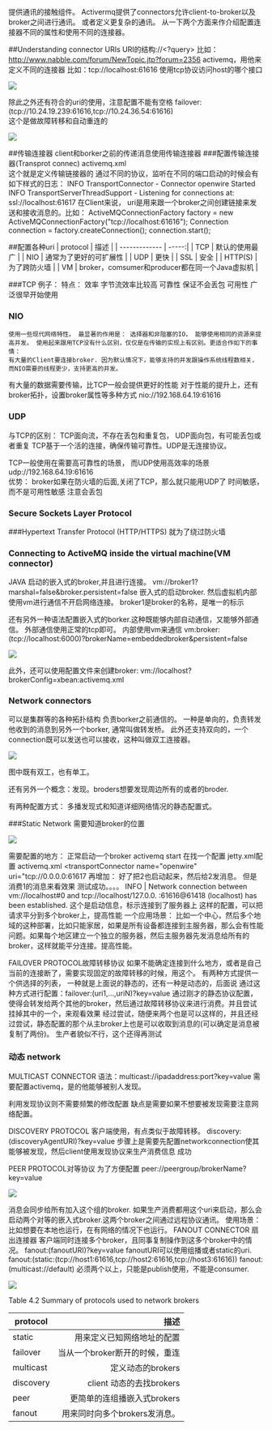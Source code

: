 提供通讯的接触组件。
Activermq提供了connectors允许client-to-broker以及broker之间进行通讯。
或者定义更复杂的通讯。
从一下两个方面来作介绍配置连接器不同的属性和使用不同的连接器。

##Understanding connector URIs
URI的结构<scheme>://<authority><path><?query>
比如：http://www.nabble.com/forum/NewTopic.jtp?forum=2356
activemq，用他来定义不同的连接器
比如：tcp://localhost:61616  使用tcp协议访问host的哪个接口

![](http://git.oschina.net/wzj777/princeWiki/raw/master/pic/mq/mq-23.png)

除此之外还有符合的uri的使用，注意配置不能有空格
failover:(tcp://10.24.19.239:61616,tcp://10.24.36.54:61616)  
这个是做故障转移和自动重连的

![](http://git.oschina.net/wzj777/princeWiki/raw/master/pic/mq/mq-24.png)

##传输连接器
client和borker之前的传递消息使用传输连接器
###配置传输连接器(Transprot connec)
activemq.xml
<transportConnectors>
            <!-- DOS protection, limit concurrent connections to 1000 and frame size to 100MB -->
            <transportConnector name="openwire" uri="tcp://0.0.0.0:61616?maximumConnections=1000&amp;wireFormat.maxFrameSize=104857600"/>
            <transportConnector name="amqp" uri="amqp://0.0.0.0:5672?maximumConnections=1000&amp;wireFormat.maxFrameSize=104857600"/>
            <transportConnector name="stomp" uri="stomp://0.0.0.0:61613?maximumConnections=1000&amp;wireFormat.maxFrameSize=104857600"/>
            <transportConnector name="mqtt" uri="mqtt://0.0.0.0:1883?maximumConnections=1000&amp;wireFormat.maxFrameSize=104857600"/>
            <transportConnector name="ws" uri="ws://0.0.0.0:61614?maximumConnections=1000&amp;wireFormat.maxFrameSize=104857600"/>
        </transportConnectors>    
这个就是定义传输链接器的
通过不同的协议，监听在不同的端口启动的时候会有如下样式的日志：
INFO TransportConnector - Connector openwire Started
INFO TransportServerThreadSupport - Listening for connections at:
ssl://localhost:61617
在Client来说， uri是用来跟一个broker之间创建链接来发送和接收消息的。比如：
ActiveMQConnectionFactory factory =
new ActiveMQConnectionFactory("tcp://localhost:61616");
Connection connection = factory.createConnection();
connection.start();

##配置各种uri
| protocol        | 描述  |
| ------------- | -----:|
| TCP      | 默认的使用最广 |
| NIO  |   通常为了更好的可扩展性 |
| UDP |  更快   |
| SSL | 安全   |
| HTTP(S) | 为了跨防火墙 |
| VM | broker，comsumer和producer都在同一个Java虚拟机 |

###TCP
例子：
<transportConnectors>
<transportConnector name="tcp"
uri="tcp://localhost:61616?trace=true"/>
</transportConnectors>
特点：
   效率 字节流效率比较高
可靠性 保证不会丢包
可用性  广泛很早开始使用
### NIO
    使用一些现代网络特性。 最显著的作用是： 选择器和非阻塞的IO， 能够使用相同的资源来提高并发。 使用起来跟用TCP没有什么区别，仅仅是在传输的实现上有区别。更适合作如下的事情：
    有大量的Client要连接broker. 因为默认情况下，能够支持的并发跟操作系统线程数相关，而NIO需要的线程更少，支持更高的并发。
 有大量的数据需要传输，比TCP一般会提供更好的性能
对于性能的提升上，还有broker拓扑，设置broker属性等多种方式
nio://192.168.64.19:61616  

### UDP
 与TCP的区别：
        TCP面向流，不存在丢包和重复包， UDP面向包，有可能丢包或者重复
        TCP基于一个活的连接，确保传输可靠性。UDP是无连接协议。

TCP一般使用在需要高可靠性的场景， 而UDP使用高效率的场景
udp://192.168.64.19:61616  
优势：
        broker如果在防火墙的后面,关闭了TCP，那么就只能用UDP了
时间敏感，而不是可用性敏感
注意会丢包

### Secure Sockets Layer Protocol 

###Hypertext Transfer Protocol (HTTP/HTTPS)
就为了绕过防火墙

### Connecting to ActiveMQ inside the virtual machine(VM connector)
JAVA 启动的嵌入式的broker,并且进行连接。
vm://broker1?marshal=false&broker.persistent=false 
嵌入式的启动broker. 然后虚拟机内部使用vm进行通信不开启网络连接。
broker1是broker的名称，是唯一的标示

还有另外一种语法配置嵌入式的borker.这种既能够内部自动通信，又能够外部通信。 外部通信使用正常的tcp即可。 内部使用vm来通信
vm:broker:(tcp://localhost:6000)?brokerName=embeddedbroker&persistent=false

![](http://git.oschina.net/wzj777/princeWiki/raw/master/pic/mq/mq-25.png)

此外，还可以使用配置文件来创建broker:
vm://localhost?brokerConfig=xbean:activemq.xml
### Network connectors
可以是集群等的各种拓扑结构
 负责borker之前通信的。
一种是单向的，负责转发他收到的消息到另外一个borker, 通常叫做转发桥。
此外还支持双向的，一个connection既可以发送也可以接收，这种叫做双工连接器。

![](http://git.oschina.net/wzj777/princeWiki/raw/master/pic/mq/mq-26.png)

图中既有双工，也有单工。

还有另外一个概念：发现。broders想要发现周边所有的或者的broder.

有两种配置方式： 多播发现式和知道详细网络情况的静态配置式。

###Static Network
需要知道broker的位置

![](http://git.oschina.net/wzj777/princeWiki/raw/master/pic/mq/mq-27.png)

需要配置的地方：
正常启动一个broker   activemq start
在找一个配置 jetty.xml配置<property name="port" value="8261"/>
activemq.xml  <transportConnector name="openwire" uri="tcp://0.0.0.0:61617
再增加：
<networkConnectors>
			<networkConnector uri="static:(tcp://localhost:61616)" />
		</networkConnectors>
好了把2也启动起来，然后给2发消息。 但是消费1的消息来看效果
测试成功。。。。
INFO | Network connection between vm://localhost#0 and tcp://localhost/127.0.0.
:61616@61418 (localhost) has been established.
这个是启动信息，标示连接到了服务器上
这样的配置，可以把请求平分到多个broker上，提高性能
一个应用场景： 比如一个中心，然后多个地域的这种部署，比如只能家居，如果是所有设备都连接到主服务器，那么会有性能问题。如果每个地区建立一个独立的服务器，然后主服务器先发消息给所有的broker，这样就能平分连接。提高性能。

FAILOVER PROTOCOL故障转移协议
如果不能确定连接到什么地方，或者是自己当前的连接断了，需要实现固定的故障转移的时候，用这个。
有两种方式提供一个供选择的列表， 一种就是上面说的静态的，还有一种是动态的，后面说
通过这种方式进行配置：failover:(uri1,...,uriN)?key=value
通过刚才的静态协议配置，使得会转发给两个其他的broker，然后通过故障转移协议来进行消费。并且尝试挂掉其中的一个，来观看效果
经过尝试，随便来两个也是可以这样的，并且还经过尝试，静态配置的那个从主broker上也是可以收取到消息的(可以确定是消息被复制了两份)。
生产者貌似不行，这个还得再测试

### 动态 network
MULTICAST CONNECTOR
语法：multicast://ipadaddress:port?key=value
需要配置activemq，是的他能够被别人发现。 

利用发现协议则不需要频繁的修改配置
缺点是需要如果不想要被发现需要注意网络配置。

DISCOVERY PROTOCOL
客户端使用，有点类似于故障转移。
discovery:(discoveryAgentURI)?key=value
步骤上是需要先配置networkconnection使其能够被发现，然后client使用发现协议来生产消费信息
成功

PEER PROTOCOL对等协议
为了方便配置
peer://peergroup/brokerName?key=value

![](http://git.oschina.net/wzj777/princeWiki/raw/master/pic/mq/mq-28.png)

消息会同步给所有加入这个组的broker.
如果生产消费都用这个uri来启动，那么会启动两个对等的嵌入式broker.这两个broker之间通过远程协议通讯。
使用场景：比如想要在本地也运行，在有网络的情况下也运行。
FANOUT CONNECTOR 扇出连接器
客户端同时连接多个broker，且同事复制操作到这多个broker中的情况。
fanout:(fanoutURI)?key=value
fanoutURI可以使用组播或者static的uri.
fanout:(static:(tcp://host1:61616,tcp://host2:61616,tcp://host3:61616))
fanout:(multicast://default)
必须两个以上，只能是publish使用，不能是consumer.

![](http://git.oschina.net/wzj777/princeWiki/raw/master/pic/mq/mq-29.png)

Table 4.2 Summary of protocols used to network brokers

| protocol        | 描述  |
| ------------- | -----:|
| static      | 用来定义已知网络地址的配置 |
| failover  |   当从一个broker断开的时候，重连 |
| multicast |  定义动态的brokers   |
| discovery | client 动态的去找brokers   |
| peer | 更简单的连组播嵌入式brokers |
| fanout | 用来同时向多个brokers发消息。 |